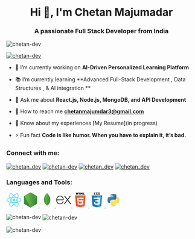 <h1 align="center">Hi 👋, I'm Chetan Majumadar </h1>
<h3 align="center">A passionate Full Stack Developer from India</h3>

<p align="left"> <img src="https://komarev.com/ghpvc/?username=chetan-dev&label=Profile%20views&color=0e75b6&style=flat" alt="chetan-dev" /> </p>

<p align="left"> <a href="https://github.com/ryo-ma/github-profile-trophy"><img src="https://github-profile-trophy.vercel.app/?username=chetan-dev" alt="chetan-dev" /></a> </p>

- 🌟 I’m currently working on **AI-Driven Personalized Learning Platform**

- 📚 I’m currently learning **Advanced Full-Stack Development , Data Structures , & AI integration **

- 💬 Ask me about **React.js, Node.js, MongoDB, and API Development**

- 📧 How to reach me **chetanmajumdar3@gmail.com**

- 📜 Know about my experiences [My Resume](in progress)

- ⚡ Fun fact **Code is like humor. When you have to explain it, it’s bad.**

<h3 align="left">Connect with me:</h3>
<p align="left">
<a href="https://x.com/MajumdarCh74807" target="blank"><img align="center" src="https://raw.githubusercontent.com/rahuldkjain/github-profile-readme-generator/master/src/images/icons/Social/twitter.svg" alt="chetan_dev" height="30" width="40" /></a>
<a href="www.linkedin.com/in/chetan-majumdar" target="blank"><img align="center" src="https://raw.githubusercontent.com/rahuldkjain/github-profile-readme-generator/master/src/images/icons/Social/linked-in-alt.svg" alt="chetan-dev" height="30" width="40" /></a>
<a href="https://www.instagram.com/chetanmajumdar/" target="blank"><img align="center" src="https://raw.githubusercontent.com/rahuldkjain/github-profile-readme-generator/master/src/images/icons/Social/instagram.svg" alt="chetan_dev" height="30" width="40" /></a>
<a href="https://leetcode.com/u/chetan-devloper/" target="blank"><img align="center" src="https://raw.githubusercontent.com/rahuldkjain/github-profile-readme-generator/master/src/images/icons/Social/leet-code.svg" alt="chetan_dev" height="30" width="40" /></a>
</p>

<h3 align="left">Languages and Tools:</h3>
<p align="left"> 
<a href="https://reactjs.org/" target="_blank" rel="noreferrer"> <img src="https://raw.githubusercontent.com/devicons/devicon/master/icons/react/react-original.svg" alt="react" width="40" height="40"/> </a>
<a href="https://nodejs.org/" target="_blank" rel="noreferrer"> <img src="https://raw.githubusercontent.com/devicons/devicon/master/icons/nodejs/nodejs-original.svg" alt="nodejs" width="40" height="40"/> </a>
<a href="https://www.mongodb.com/" target="_blank" rel="noreferrer"> <img src="https://raw.githubusercontent.com/devicons/devicon/master/icons/mongodb/mongodb-original.svg" alt="mongodb" width="40" height="40"/> </a>
<a href="https://expressjs.com/" target="_blank" rel="noreferrer"> <img src="https://raw.githubusercontent.com/devicons/devicon/master/icons/express/express-original.svg" alt="express" width="40" height="40"/> </a>
<a href="https://www.w3.org/html/" target="_blank" rel="noreferrer"> <img src="https://raw.githubusercontent.com/devicons/devicon/master/icons/html5/html5-original-wordmark.svg" alt="html5" width="40" height="40"/> </a>
<a href="https://www.w3schools.com/css/" target="_blank" rel="noreferrer"> <img src="https://raw.githubusercontent.com/devicons/devicon/master/icons/css3/css3-original-wordmark.svg" alt="css3" width="40" height="40"/> </a>
<a href="https://www.python.org" target="_blank" rel="noreferrer"> <img src="https://raw.githubusercontent.com/devicons/devicon/master/icons/python/python-original.svg" alt="python" width="40" height="40"/> </a>
</p>

<p><img align="left" src="https://github-readme-stats.vercel.app/api/top-langs?username=chetan-dev&show_icons=true&locale=en&layout=compact" alt="chetan-dev" /></p>

<p>&nbsp;<img align="center" src="https://github-readme-stats.vercel.app/api?username=chetan-dev&show_icons=true&locale=en" alt="chetan-dev" /></p>

<p><img align="center" src="https://github-readme-streak-stats.herokuapp.com/?user=chetan-dev&" alt="chetan-dev" /></p>
